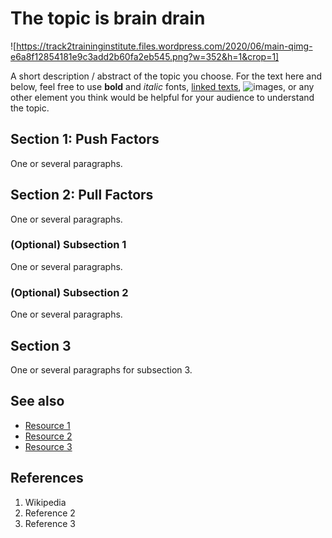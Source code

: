 # The topic is brain drain
![https://track2traininginstitute.files.wordpress.com/2020/06/main-qimg-e6a8f12854181e9c3add2b60fa2eb545.png?w=352&h=1&crop=1]

A short description / abstract of the topic you choose. For the text here and below, feel free to use **bold** and *italic* fonts, [linked texts](url),  ![images](url), or any other element you think would be helpful for your audience to understand the topic.


## Section 1: Push Factors
One or several paragraphs.

## Section 2: Pull Factors
One or several paragraphs.
### (Optional) Subsection 1
One or several paragraphs.
### (Optional) Subsection 2
One or several paragraphs.

## Section 3
One or several paragraphs for subsection 3.

## See also
- [Resource 1](https://en.wikipedia.org/wiki/Brain_Drain)
- [Resource 2](url)
- [Resource 3](url)

## References
1. Wikipedia
2. Reference 2
3. Reference 3